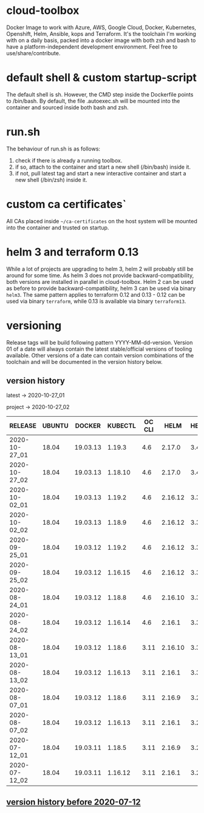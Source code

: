 # cloud-toolbox
Docker Image to work with Azure, AWS, Google Cloud, Docker, Kubernetes, Openshift, Helm, Ansible, kops and Terraform.
It's the toolchain I'm working with on a daily basis, packed into a docker image with both zsh and bash to have a 
platform-independent development environment.
Feel free to use/share/contribute.

# default shell & custom startup-script
The default shell is sh.
However, the CMD step inside the Dockerfile points to /bin/bash.
By default, the file .autoexec.sh will be mounted into the container and sourced inside both bash and zsh.

# run.sh
The behaviour of run.sh is as follows:
1. check if there is already a running toolbox.
1. if so, attach to the container and start a new shell (/bin/bash) inside it.
1. if not, pull latest tag and start a new interactive container and start a new shell (/bin/zsh) inside it.

# custom ca certificates`
All CAs placed inside ```~/ca-certificates``` on the host system will be mounted into the container and trusted on startup.

# helm 3 and terraform 0.13
While a lot of projects are upgrading to helm 3, helm 2 will probably still be around for some time.
As helm 3 does not provide backward-compatibility, both versions are installed in parallel in cloud-toolbox.
Helm 2 can be used as before to provide backward-compatibility, helm 3 can be used via binary `helm3`.
The same pattern applies to terraform 0.12 and 0.13 - 0.12 can be used via binary `terraform`, while 0.13 is available via binary `terraform13`.

# versioning 
Release tags will be build following pattern YYYY-MM-dd-version.
Version 01 of a date will always contain the latest stable/official versions of tooling available.
Other versions of a date can contain version combinations of the toolchain and will be documented in the version history
below.

## version history
latest -> 2020-10-27_01

project -> 2020-10-27_02


| RELEASE       | UBUNTU | DOCKER   | KUBECTL  | OC CLI | HELM    | HELM3   | TERRAFORM | TERRAFORM13   | AWS CLI  | AZ CLI | GCLOUD SDK | KOPS   | ANSIBLE | JINJA2 | OPENSSH | CRICTL |
|---------------|--------|----------|----------|--------|---------|---------|-----------|---------------|----------|--------|------------|--------|---------|--------|---------|--------|
| 2020-10-27_01 | 18.04  | 19.03.13 | 1.19.3   | 4.6    | 2.17.0  | 3.4.0   | 0.12.29   | 0.13.5        | 1.18.165 | 2.14.0 | 316.0.0    | 1.18.2 | 2.10.1  | 2.11.2 | 8.4p1   | 1.19.0 |
| 2020-10-27_02 | 18.04  | 19.03.13 | 1.18.10  | 4.6    | 2.17.0  | 3.4.0   | 0.12.29   | 0.13.5        | 1.18.165 | 2.14.0 | 316.0.0    | 1.18.2 | 2.10.1  | 2.11.2 | 8.4p1   | 1.19.0 |
| 2020-10-02_01 | 18.04  | 19.03.13 | 1.19.2   | 4.6    | 2.16.12 | 3.3.4   | 0.12.29   | 0.13.4        | 1.18.151 | 2.12.1 | 312.0.0    | 1.18.1 | 2.10.0  | 2.11.2 | 8.4p1   | 1.19.0 |
| 2020-10-02_02 | 18.04  | 19.03.13 | 1.18.9   | 4.6    | 2.16.12 | 3.3.4   | 0.12.29   | 0.13.4        | 1.18.151 | 2.12.1 | 312.0.0    | 1.18.1 | 2.10.0  | 2.11.2 | 8.4p1   | 1.19.0 |
| 2020-09-25_01 | 18.04  | 19.03.12 | 1.19.2   | 4.6    | 2.16.12 | 3.3.4   | 0.12.29   | 0.13.3        | 1.18.146 | 2.12.0 | 311.0.0    | 1.18.1 | 2.10.0  | 2.11.2 | 8.3p1   |  N/A   |
| 2020-09-25_02 | 18.04  | 19.03.12 | 1.16.15  | 4.6    | 2.16.12 | 3.3.4   | 0.12.29   | 0.13.3        | 1.18.146 | 2.12.0 | 311.0.0    | 1.18.1 | 2.10.0  | 2.11.2 | 8.3p1   |  N/A   |
| 2020-08-24_01 | 18.04  | 19.03.12 | 1.18.8   | 4.6    | 2.16.10 | 3.3.0   | 0.12.29   | 0.13.0        | 1.18.124 | 2.10.1 | 306.0.0    | 1.18.0 | 2.9.12  | 2.11.2 | 8.3p1   |  N/A   |
| 2020-08-24_02 | 18.04  | 19.03.12 | 1.16.14  | 4.6    | 2.16.1  | 3.3.0   | 0.12.29   | 0.13.0        | 1.18.124 | 2.10.1 | 306.0.0    | 1.18.0 | 2.9.12  | 2.11.2 | 8.3p1   |  N/A   |
| 2020-08-13_01 | 18.04  | 19.03.12 | 1.18.6   | 3.11   | 2.16.10 | 3.3.0   | 0.12.29   | 0.13.0        | 1.18.118 | 2.10.1 | 305.0.0    | 1.18.0 | 2.9.12  | 2.11.2 | 8.3p1   |  N/A   |
| 2020-08-13_02 | 18.04  | 19.03.12 | 1.16.13  | 3.11   | 2.16.1  | 3.3.0   | 0.12.29   | 0.13.0        | 1.18.118 | 2.10.1 | 305.0.0    | 1.18.0 | 2.9.12  | 2.11.2 | 8.3p1   |  N/A   |
| 2020-08-07_01 | 18.04  | 19.03.12 | 1.18.6   | 3.11   | 2.16.9  | 3.2.4   | 0.12.29   | 0.13.0-rc1    | 1.18.114 | 2.10.1 | 304.0.0    | 1.18.0 | 2.9.11  | 2.11.2 | 8.3p1   |  N/A   |
| 2020-08-07_02 | 18.04  | 19.03.12 | 1.16.13  | 3.11   | 2.16.1  | 3.2.4   | 0.12.29   | 0.13.0-rc1    | 1.18.114 | 2.10.1 | 304.0.0    | 1.18.0 | 2.9.11  | 2.11.2 | 8.3p1   |  N/A   |
| 2020-07-12_01 | 18.04  | 19.03.11 | 1.18.5   | 3.11   | 2.16.9  | 3.2.4   | 0.12.28   | 0.13.0-beta3  | 1.18.97  | 2.8.0  | 300.0.0    | 1.17.1 | 2.9.10  | 2.11.2 | 8.3p1   |  N/A   |
| 2020-07-12_02 | 18.04  | 19.03.11 | 1.16.12  | 3.11   | 2.16.1  | 3.2.4   | 0.12.28   | 0.13.0-beta3  | 1.18.97  | 2.8.0  | 300.0.0    | 1.17.1 | 2.9.10  | 2.11.2 | 8.3p1   |  N/A   |

## [ version history before 2020-07-12](https://github.com/ksandermann/cloud-toolbox/blob/master/docs/version_history.md)
